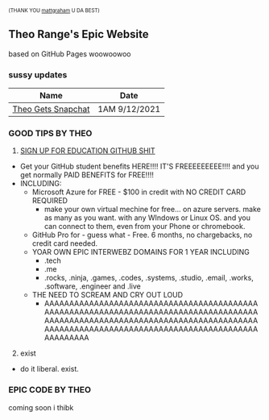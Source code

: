 <small style="font-size:10px;">(THANK YOU [mattgraham](https://twitter.com/mattgraham) U DA BEST)</small>

## Theo Range's Epic Website

based on GitHub Pages woowoowoo

### sussy updates

Name | Date
------------ | -------------
[Theo Gets Snapchat](https://theorangeexists.me/updates/snapchat) | 1AM 9/12/2021

### GOOD TIPS BY THEO

1. [SIGN UP FOR EDUCATION GITHUB SHIT](https://education.github.com/discount_requests/student_application)
- Get your GitHub student benefits HERE!!!! IT'S FREEEEEEEEE!!!! and you get normally PAID BENEFITS for FREE!!!!
- INCLUDING:
  - Microsoft Azure for FREE - $100 in credit with NO CREDIT CARD REQUIRED
    - make your own virtual mechine for free... on azure servers. make as many as you want. with any WIndows or Linux OS. and you can connect to them, even from your Phone or chromebook.
  - GitHub Pro for - guess what - Free. 6 months, no chargebacks, no credit card needed.
  - YOAR OWN EPIC INTERWEBZ DOMAINS FOR 1 YEAR INCLUDING
    - .tech
    - .me
    - .rocks, .ninja, .games, .codes, .systems, .studio, .email, .works, .software, .engineer and .live
  - THE NEED TO SCREAM AND CRY OUT LOUD
    - AAAAAAAAAAAAAAAAAAAAAAAAAAAAAAAAAAAAAAAAAAAAAAAAAAAAAAAAAAAAAAAAAAAAAAAAAAAAAAAAAAAAAAAAAAAAAAAAAAAAAAAAAAAAAAAAAAAAAAAAAAAAAAAAAAAAAAAAAAAAAAAAAAAAAAAAAAAAAAAAAAAAAAAAAAAAAAAAAAAAA

2. exist
- do it liberal. exist.

### EPIC CODE BY THEO

coming soon i thibk
